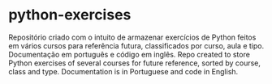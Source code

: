 # python-exercises
Repositório criado com o intuito de armazenar exercícios de Python feitos em vários cursos para referência futura, classificados por curso, aula e tipo.
Documentação em português e código em inglês.
Repo created to store Python exercises of several courses for future reference, sorted by course, class and type.
Documentation is in Portuguese and code in English.
